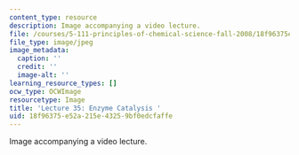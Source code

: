 ```yaml
---
content_type: resource
description: Image accompanying a video lecture.
file: /courses/5-111-principles-of-chemical-science-fall-2008/18f96375e52a215e43259bf0edcfaffe_35.jpg
file_type: image/jpeg
image_metadata:
  caption: ''
  credit: ''
  image-alt: ''
learning_resource_types: []
ocw_type: OCWImage
resourcetype: Image
title: 'Lecture 35: Enzyme Catalysis '
uid: 18f96375-e52a-215e-4325-9bf0edcfaffe
---
```

Image accompanying a video lecture.

